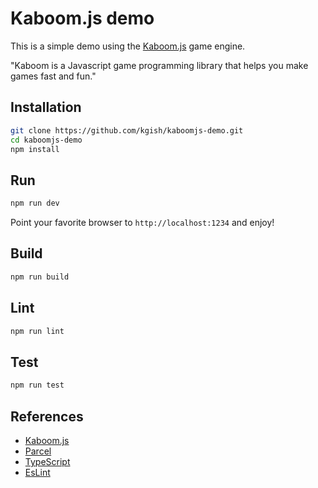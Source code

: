 # Kaboom.js demo

This is a simple demo using the [Kaboom.js](https://kaboomjs.com/) game engine.

"Kaboom is a Javascript game programming library that helps you make games fast and fun."

## Installation

```bash
git clone https://github.com/kgish/kaboomjs-demo.git
cd kaboomjs-demo
npm install
```

## Run

```bash
npm run dev
```

Point your favorite browser to `http://localhost:1234` and enjoy!

## Build

```bash
npm run build
```

## Lint

```bash
npm run lint
```

## Test

```bash
npm run test
```

## References

* [Kaboom.js](https://kaboomjs.com)
* [Parcel](https://parceljs.org)
* [TypeScript](https://www.typescriptlang.org)
* [EsLint](https://eslint.org)
